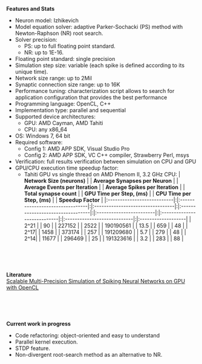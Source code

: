 **Features and Stats**
  * Neuron model: Izhikevich
  * Model equation solver: adaptive Parker-Sochacki (PS) method with Newton-Raphson (NR) root search.
  * Solver precision:
    * PS: up to full floating point standard.
    * NR: up to 1E-16.
  * Floating point standard: single precision
  * Simulation step size: variable (each spike is defined according to its unique time).
  * Network size range: up to 2Mil
  * Synaptic connection size range: up to 16K
  * Performance tuning: characterization script allows to search for application configuration that provides the best performance
  * Programming language: OpenCL, C++
  * Implementation type: parallel and sequential
  * Supported device architectures:
    * GPU: AMD Cayman, AMD Tahiti
    * CPU: any x86\_64
  * OS: Windows 7, 64 bit
  * Required software:
    * Config 1: AMD APP SDK, Visual Studio Pro
    * Config 2: AMD APP SDK, VC C++ compiler, Strawberry Perl, msys
  * Verification: full results verification between simulation on CPU and GPU
  * GPU/CPU execution time speedup factor:
    * Tahiti GPU vs single thread on AMD Phenom II, 3.2 GHz CPU:
| **Network Size (neurons)** |	| **Average Synapses per Neuron** |	| **Average Events per Iteration** |	| **Average Spikes per Iteration** |	| **Total synapse count** |	| **GPU Time per Step, (ms)** |	| **CPU Time per Step, (ms)** |	| **Speedup Factor** |
|:---------------------------|:|:--------------------------------|:|:---------------------------------|:|:---------------------------------|:|:------------------------|:|:----------------------------|:|:----------------------------|:|:-------------------|
| 2^21 |	 | 90 |	 | 227152 |	 | 2522 |	 | 190190561 |	 | 13.5 |	 | 659 |	 | 48 |
| 2^17|	 | 1458 |	 | 373174 |	 | 257 |	 | 191209680 |	 | 5.7 |	 | 279 |	 | 48 |
| 2^14|	 | 11677 |	 | 296469 |	 | 25 |	 | 191323616 |	 | 3.2 |	 | 283 |	 | 88 |

<br>
<br>
<br>

<b>Literature</b>
<br>
<a href='http://code.google.com/p/neurosim/source/browse/wiki/Scalable_Multi-Precision_Simulation_of_Spiking_Neural_Networks_on_GPU_with_OpenCL.pdf'>Scalable Multi-Precision Simulation of Spiking Neural Networks on GPU with OpenCL</a>

<br>
<br>
<br>

<b>Current work in progress</b>
<ul><li>Code refactoring: object-oriented and easy to understand<br>
</li><li>Parallel kernel execution.<br>
</li><li>STDP feature.<br>
</li><li>Non-divergent root-search method as an alternative to NR.